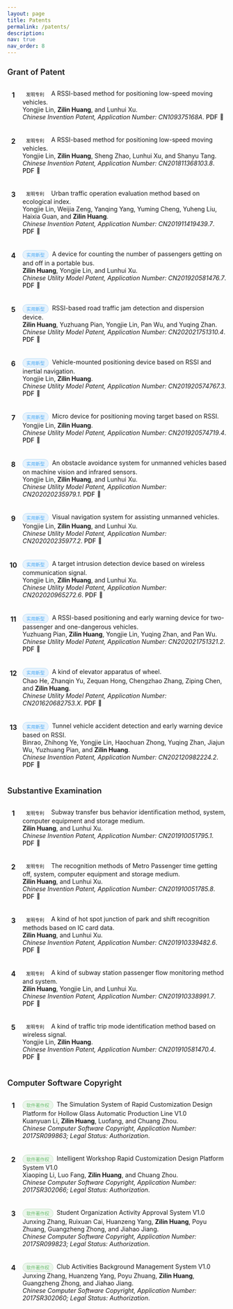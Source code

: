 ```yaml
---
layout: page
title: Patents
permalink: /patents/
description:
nav: true
nav_order: 8
---
```


<style>
/* 基础列表样式 */
.artistic-list {
  counter-reset: item;
  list-style-type: none;
  padding-left: 0;
}

.artistic-list li {
  position: relative;
  padding-left: 2.5em;
  margin-bottom: 1.5em;
  padding-bottom: 1em;
  border-bottom: 1px dashed rgba(var(--global-theme-color-rgb), 0.1);
}

.artistic-list li:last-child {
  border-bottom: none;
}

/* 数字标记样式 */
.artistic-list li:before {
  position: absolute;
  left: 0;
  top: -0.1em;
  counter-increment: item;
  content: counter(item);
  display: inline-block;
  font-weight: bold;
  font-size: 1.1em;
  width: 1.8em;
  height: 1.8em;
  line-height: 1.8em;
  border-radius: 50%;
  background-color: var(--global-card-bg-color);
  color: var(--global-theme-color);
  text-align: center;
  box-shadow: 0 2px 4px var(--global-shadow-color);
  border: 1px solid rgba(var(--global-theme-color-rgb), 0.2);
}

/* 链接样式 */
.artistic-list a {
  color: var(--global-theme-color);
  text-decoration: none;
  display: inline-flex;
  align-items: center;
  font-weight: 500;
}

.artistic-list a:after {
  content: "📄";
  margin-left: 5px;
  font-size: 0.9em;
}

/* 标题样式 */
h4 {
  position: relative;
  padding-bottom: 10px;
  margin-bottom: 20px;
  color: var(--global-text-color);
  font-size: 1.3em;
  font-weight: 600;
}

h4:after {
  content: "";
  position: absolute;
  bottom: 0;
  left: 0;
  width: 50px;
  height: 3px;
  background: var(--global-theme-color);
  border-radius: 3px;
}

/* 专利类型标签 */
.patent-type {
  display: inline-block;
  font-size: 0.75em;
  padding: 2px 8px;
  margin-right: 8px;
  border-radius: 12px;
  vertical-align: middle;
}

.invention {
  background-color: rgba(var(--global-theme-color-rgb), 0.1);
  color: var(--global-theme-color);
  border: 1px solid rgba(var(--global-theme-color-rgb), 0.2);
}

.utility-model {
  background-color: rgba(33, 150, 243, 0.1);
  color: rgba(33, 150, 243, 0.8);
  border: 1px solid rgba(33, 150, 243, 0.2);
}

.software {
  background-color: rgba(76, 175, 80, 0.1);
  color: rgba(76, 175, 80, 0.8);
  border: 1px solid rgba(76, 175, 80, 0.2);
}

/* 响应式调整 */
@media (max-width: 768px) {
  .artistic-list li {
    padding-left: 2em;
    padding-bottom: 1.2em;
    margin-bottom: 1.2em;
  }
  
  .artistic-list li:hover {
    padding-left: 2.2em;
  }
}
</style>

<h4 style="text-align: left;">Grant of Patent</h4>
<ol class="artistic-list">
<li><span class="patent-type invention">发明专利</span>A RSSI-based method for positioning low-speed moving vehicles.<br>
Yongjie Lin, <strong>Zilin Huang</strong>, and Lunhui Xu.<br>
<em>Chinese Invention Patent, Application Number: CN109375168A</em>. <a href="../assets/patents/patent_CN109375168A.pdf">PDF</a></li>

<li><span class="patent-type invention">发明专利</span>A RSSI-based method for positioning low-speed moving vehicles.<br>
Yongjie Lin, <strong>Zilin Huang</strong>, Sheng Zhao, Lunhui Xu, and Shanyu Tang.<br>
<em>Chinese Invention Patent, Application Number: CN201811368103.8</em>. <a href="../assets/patents/patent_CN201811368103.8.pdf">PDF</a></li>

<li><span class="patent-type invention">发明专利</span>Urban traffic operation evaluation method based on ecological index.<br>
Yongjie Lin, Weijia Zeng, Yanqing Yang, Yuming Cheng, Yuheng Liu, Haixia Guan, and <strong>Zilin Huang</strong>.<br>
<em>Chinese Invention Patent, Application Number: CN201911419439.7</em>. <a href="../assets/patents/patent_CN201911419439.7.pdf">PDF</a></li>

<li><span class="patent-type utility-model">实用新型</span>A device for counting the number of passengers getting on and off in a portable bus.<br>
<strong>Zilin Huang</strong>, Yongjie Lin, and Lunhui Xu.<br>
<em>Chinese Utility Model Patent, Application Number: CN201920581476.7</em>. <a href="../assets/patents/patent_CN201920581476.7.pdf">PDF</a></li>

<li><span class="patent-type utility-model">实用新型</span>RSSI-based road traffic jam detection and dispersion device.<br>
<strong>Zilin Huang</strong>, Yuzhuang Pian, Yongjie Lin, Pan Wu, and Yuqing Zhan.<br>
<em>Chinese Utility Model Patent, Application Number: CN202021751310.4</em>. <a href="../assets/patents/patent_CN202021751310.4.pdf">PDF</a></li>

<li><span class="patent-type utility-model">实用新型</span>Vehicle-mounted positioning device based on RSSI and inertial navigation.<br>
Yongjie Lin, <strong>Zilin Huang</strong>.<br>
<em>Chinese Utility Model Patent, Application Number: CN201920574767.3</em>. <a href="../assets/patents/patent_CN201920574767.3.pdf">PDF</a></li>

<li><span class="patent-type utility-model">实用新型</span>Micro device for positioning moving target based on RSSI.<br>
Yongjie Lin, <strong>Zilin Huang</strong>.<br>
<em>Chinese Utility Model Patent, Application Number: CN201920574719.4</em>. <a href="../assets/patents/patent_CN201920574719.4.pdf">PDF</a></li>

<li><span class="patent-type utility-model">实用新型</span>An obstacle avoidance system for unmanned vehicles based on machine vision and infrared sensors.<br>
Yongjie Lin, <strong>Zilin Huang</strong>, and Lunhui Xu.<br>
<em>Chinese Utility Model Patent, Application Number: CN202020235979.1</em>. <a href="../assets/patents/patent_CN202020235979.1.pdf">PDF</a></li>

<li><span class="patent-type utility-model">实用新型</span>Visual navigation system for assisting unmanned vehicles.<br>
Yongjie Lin, <strong>Zilin Huang</strong>, and Lunhui Xu.<br>
<em>Chinese Utility Model Patent, Application Number: CN202020235977.2</em>. <a href="../assets/patents/patent_CN202020235977.2.pdf">PDF</a></li>

<li><span class="patent-type utility-model">实用新型</span>A target intrusion detection device based on wireless communication signal.<br>
Yongjie Lin, <strong>Zilin Huang</strong>, and Lunhui Xu.<br>
<em>Chinese Utility Model Patent, Application Number: CN202020965272.6</em>. <a href="../assets/patents/patent_CN202020965272.6.pdf">PDF</a></li>

<li><span class="patent-type utility-model">实用新型</span>A RSSI-based positioning and early warning device for two-passenger and one-dangerous vehicles.<br>
Yuzhuang Pian, <strong>Zilin Huang</strong>, Yongjie Lin, Yuqing Zhan, and Pan Wu.<br>
<em>Chinese Utility Model Patent, Application Number: CN202021751321.2</em>. <a href="../assets/patents/patent_CN202021751321.2.pdf">PDF</a></li>

<li><span class="patent-type utility-model">实用新型</span>A kind of elevator apparatus of wheel.<br>
Chao He, Zhanqin Yu, Zequan Hong, Chengzhao Zhang, Ziping Chen, and <strong>Zilin Huang</strong>.<br>
<em>Chinese Utility Model Patent, Application Number: CN201620682753.X</em>. <a href="../assets/patents/patent_CN201620682753.X.pdf">PDF</a></li>

<li><span class="patent-type utility-model">实用新型</span>Tunnel vehicle accident detection and early warning device based on RSSI.<br>
Binrao, Zhihong Ye, Yongjie Lin, Haochuan Zhong, Yuqing Zhan, Jiajun Wu, Yuzhuang Pian, and <strong>Zilin Huang</strong>.<br>
<em>Chinese Invention Patent, Application Number: CN202120982224.2</em>. <a href="../assets/patents/patent_CN202120982224.2.pdf">PDF</a></li>
</ol>

<h4 style="text-align: left;">Substantive Examination</h4>
<ol class="artistic-list">
<li><span class="patent-type invention">发明专利</span>Subway transfer bus behavior identification method, system, computer equipment and storage medium.<br>
<strong>Zilin Huang</strong>, and Lunhui Xu.<br>
<em>Chinese Invention Patent, Application Number: CN201910051795.1</em>. <a href="../assets/patents/patent_CN201910051795.1.pdf">PDF</a></li>

<li><span class="patent-type invention">发明专利</span>The recognition methods of Metro Passenger time getting off, system, computer equipment and storage medium.<br>
<strong>Zilin Huang</strong>, and Lunhui Xu.<br>
<em>Chinese Invention Patent, Application Number: CN201910051785.8</em>. <a href="../assets/patents/patent_CN201910051785.8.pdf">PDF</a></li>

<li><span class="patent-type invention">发明专利</span>A kind of hot spot junction of park and shift recognition methods based on IC card data.<br>
<strong>Zilin Huang</strong>, and Lunhui Xu.<br>
<em>Chinese Invention Patent, Application Number: CN201910339482.6</em>. <a href="../assets/patents/patent_CN201910339482.6.pdf">PDF</a></li>

<li><span class="patent-type invention">发明专利</span>A kind of subway station passenger flow monitoring method and system.<br>
<strong>Zilin Huang</strong>, Yongjie Lin, and Lunhui Xu.<br>
<em>Chinese Invention Patent, Application Number: CN201910338991.7</em>. <a href="../assets/patents/patent_CN201910338991.7.pdf">PDF</a></li>

<li><span class="patent-type invention">发明专利</span>A kind of traffic trip mode identification method based on wireless signal.<br>
Yongjie Lin, <strong>Zilin Huang</strong>.<br>
<em>Chinese Invention Patent, Application Number: CN201910581470.4</em>. <a href="../assets/patents/patent_CN201910581470.4.pdf">PDF</a></li>
</ol>

<h4 style="text-align: left;">Computer Software Copyright</h4>
<ol class="artistic-list">
<li><span class="patent-type software">软件著作权</span>The Simulation System of Rapid Customization Design Platform for Hollow Glass Automatic Production Line V1.0<br>
Kuanyuan Li, <strong>Zilin Huang</strong>, Luofang, and Chuang Zhou.<br>
<em>Chinese Computer Software Copyright, Application Number: 2017SR099863; Legal Status: Authorization</em>.</li>

<li><span class="patent-type software">软件著作权</span>Intelligent Workshop Rapid Customization Design Platform System V1.0<br>
Xiaoping Li, Luo Fang, <strong>Zilin Huang</strong>, and Chuang Zhou.<br>
<em>Chinese Computer Software Copyright, Application Number: 2017SR302066; Legal Status: Authorization</em>.</li>

<li><span class="patent-type software">软件著作权</span>Student Organization Activity Approval System V1.0<br>
Junxing Zhang, Ruixuan Cai, Huanzeng Yang, <strong>Zilin Huang</strong>, Poyu Zhuang, Guangzheng Zhong, and Jiahao Jiang.<br>
<em>Chinese Computer Software Copyright, Application Number: 2017SR099823; Legal Status: Authorization</em>.</li>

<li><span class="patent-type software">软件著作权</span>Club Activities Background Management System V1.0<br>
Junxing Zhang, Huanzeng Yang, Poyu Zhuang, <strong>Zilin Huang</strong>, Guangzheng Zhong, and Jiahao Jiang.<br>
<em>Chinese Computer Software Copyright, Application Number: 2017SR302060; Legal Status: Authorization</em>.</li>
</ol>